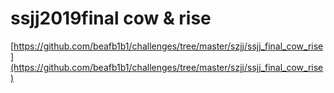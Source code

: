 # ssjj2019final cow & rise

[https://github.com/beafb1b1/challenges/tree/master/szjj/ssjj_final_cow_rise](https://github.com/beafb1b1/challenges/tree/master/szjj/ssjj_final_cow_rise)